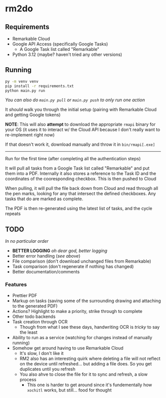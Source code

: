 ﻿# rm2do

## Requirements

- Remarkable Cloud
- Google API Access (specifically Google Tasks)
  - A Google Task list called "Remarkable"
- Python 3.12 (maybe? haven't tried any other versions)

## Running

```bash
py -m venv venv
pip install -r requirements.txt
python main.py run
```

_You can also do `main.py pull` or `main.py push` to only run one action_

It _should_ walk you through the initial setup (pairing with Remarkable Cloud and getting Google tokens)

**NOTE**: This will also **attempt** to download the appropriate `rmapi` binary for your OS (it uses it to interact w/ the Cloud API because I don't really want to re-implement right now)

If that doesn't work it, download manually and throw it in `bin/rmapi[.exe]`

---

Run for the first time (after completing all the authentication steps)

It will pull all tasks from a Google Task list called "Remarkable" and put them into a PDF. Internally it also stores a reference to the Task ID and the coordinates of the cooresponding checkbox. This is then pushed to Cloud

When pulling, it will pull the file back down from Cloud and read through all the pen marks, looking for any that intersect the defined checkboxes. Any tasks that do are marked as complete.

The PDF is then re-generated using the latest list of tasks, and the cycle repeats

## TODO

_In no particular order_

- **BETTER LOGGING** _oh dear god, better logging_
- Better error handling (_see above_)
- File comparison (don't download unchanged files from Remarkable)
- Task comparison (don't regenerate if nothing has changed)
- Better documentation/comments

### Features

- Prettier PDF
- Markup on tasks (saving some of the surrounding drawing and attaching to the generated PDF)
- Actions? Highlight to make a priority, strike through to complete
- Other todo backends
- Task creation through OCR
  - Though from what I see these days, handwriting OCR is _tricky_ to say the least
- Ability to run as a service (watching for changes instead of manually running)
- Somehow get around having to use Remarkable Cloud
  - It's slow, I don't like it
  - RM2 also has an interesting quirk where deleting a file will not reflect on the device until refreshed... but adding a file does. So you get duplicates until you refresh
  - You also ahve to close the file for it to sync and refresh, a slow process
    - This one is harder to get around since it's fundementally how `xochitl` works, but still... food for thought
